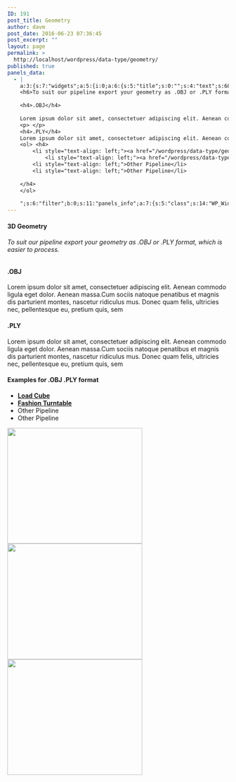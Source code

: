 ```yaml
---
ID: 191
post_title: Geometry
author: davm
post_date: 2016-06-23 07:36:45
post_excerpt: ""
layout: page
permalink: >
  http://localhost/wordpress/data-type/geometry/
published: true
panels_data:
  - |
    a:3:{s:7:"widgets";a:5:{i:0;a:6:{s:5:"title";s:0:"";s:4:"text";s:680:"<h4>3D Geometry</h4>
    <h6>To suit our pipeline export your geometry as .OBJ or .PLY format, which is easier to process.</h6>
    
    <h4>.OBJ</h4>
    
    Lorem ipsum dolor sit amet, consectetuer adipiscing elit. Aenean commodo ligula eget dolor. Aenean massa.Cum sociis natoque penatibus et magnis dis parturient montes, nascetur ridiculus mus. Donec quam felis, ultricies nec, pellentesque eu, pretium quis, sem
    <p> </p>
    <h4>.PLY</h4>
    Lorem ipsum dolor sit amet, consectetuer adipiscing elit. Aenean commodo ligula eget dolor. Aenean massa.Cum sociis natoque penatibus et magnis dis parturient montes, nascetur ridiculus mus. Donec quam felis, ultricies nec, pellentesque eu, pretium quis, sem";s:20:"text_selected_editor";s:4:"html";s:5:"autop";b:1;s:12:"_sow_form_id";s:13:"576b50e9e742b";s:11:"panels_info";a:7:{s:5:"class";s:31:"SiteOrigin_Widget_Editor_Widget";s:3:"raw";b:0;s:4:"grid";i:0;s:4:"cell";i:0;s:2:"id";i:0;s:9:"widget_id";s:36:"8b5b839d-c278-4aee-964d-8150c606f6ce";s:5:"style";a:3:{s:7:"padding";s:3:"0px";s:10:"background";s:7:"#ffffff";s:18:"background_display";s:4:"tile";}}}i:1;a:4:{s:5:"title";s:0:"";s:4:"text";s:429:"<h4>Examples for .OBJ .PLY format</h4>
    <ol> <h4>
     	<li style="text-align: left;"><a href="/wordpress/data-type/geometry/load-box01/"><strong>Load Cube </strong></a></li>
            <li style="text-align: left;"><a href="/wordpress/data-type/geometry/fashion-turntable/"><strong>Fashion Turntable</strong></a></li>
     	<li style="text-align: left;">Other Pipeline</li>
     	<li style="text-align: left;">Other Pipeline</li>
    
    </h4>
    </ol>
    
    ";s:6:"filter";b:0;s:11:"panels_info";a:7:{s:5:"class";s:14:"WP_Widget_Text";s:3:"raw";b:0;s:4:"grid";i:0;s:4:"cell";i:1;s:2:"id";i:1;s:9:"widget_id";s:36:"ed43f00c-7d14-47dc-9eda-dab0a8be22bd";s:5:"style";a:1:{s:18:"background_display";s:4:"tile";}}}i:2;a:13:{s:5:"image";i:144;s:14:"image_fallback";s:0:"";s:4:"size";s:4:"full";s:5:"align";s:7:"default";s:5:"title";s:0:"";s:14:"title_position";s:6:"hidden";s:3:"alt";s:0:"";s:3:"url";s:0:"";s:5:"bound";b:1;s:12:"_sow_form_id";s:13:"576b6f04ed198";s:10:"new_window";b:0;s:10:"full_width";b:0;s:11:"panels_info";a:7:{s:5:"class";s:30:"SiteOrigin_Widget_Image_Widget";s:3:"raw";b:0;s:4:"grid";i:1;s:4:"cell";i:0;s:2:"id";i:2;s:9:"widget_id";s:36:"7ff25a31-f542-4a04-a44f-2c8cea53f183";s:5:"style";a:1:{s:18:"background_display";s:4:"tile";}}}i:3;a:13:{s:5:"image";i:144;s:14:"image_fallback";s:0:"";s:4:"size";s:4:"full";s:5:"align";s:7:"default";s:5:"title";s:0:"";s:14:"title_position";s:6:"hidden";s:3:"alt";s:0:"";s:3:"url";s:0:"";s:5:"bound";b:1;s:12:"_sow_form_id";s:13:"576b6f262e8f8";s:10:"new_window";b:0;s:10:"full_width";b:0;s:11:"panels_info";a:7:{s:5:"class";s:30:"SiteOrigin_Widget_Image_Widget";s:3:"raw";b:0;s:4:"grid";i:1;s:4:"cell";i:1;s:2:"id";i:3;s:9:"widget_id";s:36:"7ff25a31-f542-4a04-a44f-2c8cea53f183";s:5:"style";a:1:{s:18:"background_display";s:4:"tile";}}}i:4;a:13:{s:5:"image";i:144;s:14:"image_fallback";s:0:"";s:4:"size";s:4:"full";s:5:"align";s:7:"default";s:5:"title";s:0:"";s:14:"title_position";s:6:"hidden";s:3:"alt";s:0:"";s:3:"url";s:0:"";s:5:"bound";b:1;s:12:"_sow_form_id";s:13:"576b6f29382de";s:10:"new_window";b:0;s:10:"full_width";b:0;s:11:"panels_info";a:7:{s:5:"class";s:30:"SiteOrigin_Widget_Image_Widget";s:3:"raw";b:0;s:4:"grid";i:1;s:4:"cell";i:2;s:2:"id";i:4;s:9:"widget_id";s:36:"7ff25a31-f542-4a04-a44f-2c8cea53f183";s:5:"style";a:1:{s:18:"background_display";s:4:"tile";}}}}s:5:"grids";a:2:{i:0;a:2:{s:5:"cells";i:2;s:5:"style";a:4:{s:7:"padding";s:3:"0px";s:5:"align";s:0:"";s:11:"row_stretch";s:4:"full";s:14:"column_padding";s:0:"";}}i:1;a:2:{s:5:"cells";i:3;s:5:"style";a:3:{s:7:"padding";s:4:"80px";s:5:"align";s:0:"";s:14:"column_padding";s:0:"";}}}s:10:"grid_cells";a:5:{i:0;a:2:{s:4:"grid";i:0;s:6:"weight";d:0.5;}i:1;a:2:{s:4:"grid";i:0;s:6:"weight";d:0.5;}i:2;a:2:{s:4:"grid";i:1;s:6:"weight";d:0.333333333333333314829616256247390992939472198486328125;}i:3;a:2:{s:4:"grid";i:1;s:6:"weight";d:0.333333333333333314829616256247390992939472198486328125;}i:4;a:2:{s:4:"grid";i:1;s:6:"weight";d:0.333333333333333314829616256247390992939472198486328125;}}}
---
```

<h4>3D Geometry</h4>
<h6>To suit our pipeline export your geometry as .OBJ or .PLY format, which is easier to process.</h6>
<h4>.OBJ</h4>
Lorem ipsum dolor sit amet, consectetuer adipiscing elit. Aenean commodo ligula eget dolor. Aenean massa.Cum sociis natoque penatibus et magnis dis parturient montes, nascetur ridiculus mus. Donec quam felis, ultricies nec, pellentesque eu, pretium quis, sem
<h4>.PLY</h4>
Lorem ipsum dolor sit amet, consectetuer adipiscing elit. Aenean commodo ligula eget dolor. Aenean massa.Cum sociis natoque penatibus et magnis dis parturient montes, nascetur ridiculus mus. Donec quam felis, ultricies nec, pellentesque eu, pretium quis, sem
<h4>Examples for .OBJ .PLY format</h4>
<ul>
 	<li style="text-align: left;"><a href="/wordpress/data-type/geometry/load-box01/"><strong>Load Cube </strong></a></li>
 	<li style="text-align: left;"><a href="/wordpress/data-type/geometry/fashion-turntable/"><strong>Fashion Turntable</strong></a></li>
 	<li style="text-align: left;">Other Pipeline</li>
 	<li style="text-align: left;">Other Pipeline</li>
</ul>
<img class="so-widget-image" src="http://localhost/wordpress/wp-content/uploads/2016/06/otherpipelineLight.jpg" srcset="http://localhost/wordpress/wp-content/uploads/2016/06/otherpipelineLight.jpg 307w, http://localhost/wordpress/wp-content/uploads/2016/06/otherpipelineLight-300x257.jpg 300w, http://localhost/wordpress/wp-content/uploads/2016/06/otherpipelineLight-230x197.jpg 230w" width="307" height="263" /> <img class="so-widget-image" src="http://localhost/wordpress/wp-content/uploads/2016/06/otherpipelineLight.jpg" srcset="http://localhost/wordpress/wp-content/uploads/2016/06/otherpipelineLight.jpg 307w, http://localhost/wordpress/wp-content/uploads/2016/06/otherpipelineLight-300x257.jpg 300w, http://localhost/wordpress/wp-content/uploads/2016/06/otherpipelineLight-230x197.jpg 230w" width="307" height="263" /> <img class="so-widget-image" src="http://localhost/wordpress/wp-content/uploads/2016/06/otherpipelineLight.jpg" srcset="http://localhost/wordpress/wp-content/uploads/2016/06/otherpipelineLight.jpg 307w, http://localhost/wordpress/wp-content/uploads/2016/06/otherpipelineLight-300x257.jpg 300w, http://localhost/wordpress/wp-content/uploads/2016/06/otherpipelineLight-230x197.jpg 230w" width="307" height="263" />